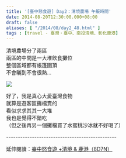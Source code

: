 ```yaml
---
title: '[臺中怒食遊] Day2：清境農場 午飯時間'
date: 2014-08-20T12:30:00.000+08:00
draft: false
aliases: [ "/2014/08/day2_48.html" ]
tags : [travel - 臺灣・臺中、南投清境、彰化鹿港]
---
```


清境農場分了兩區  
兩區的中間是一大堆飲食攤位  
整個區域都有帳篷圍頂  
不會曬到不會很熱...  

[![](https://4.bp.blogspot.com/-K631afjaAm8/XEwU47sXyOI/AAAAAAAAGdw/rmmSy8TNZss2acvWTFVnWU4SYSw27RVAACLcBGAs/s640/14932888662_129d2c8452_z.jpg)](https://4.bp.blogspot.com/-K631afjaAm8/XEwU47sXyOI/AAAAAAAAGdw/rmmSy8TNZss2acvWTFVnWU4SYSw27RVAACLcBGAs/s1600/14932888662_129d2c8452_z.jpg)

好了，我是真心大愛臺灣食物  
就算是遊客區攤檔賣的  
看似求求其其一大堆  
我也是覺得不錯吃  
（但之後再另一個攤檔買了水蜜桃沙冰就不好喝了）  
  
\-----------------------------------------------  
  
延伸閱讀：[臺中怒食遊 +清境 & 鹿港（8D7N）](http://www.hidie.net/2014/09/8d7n.html)
